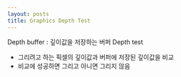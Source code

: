 ```yaml
---
layout: posts
title: Graphics Depth Test
---
```

Depth buffer : 깊이값을 저장하는 버퍼
Depth test 
- 그리려고 하는 픽셀의 깊이값과 버퍼에 저장된 깊이값을 비교
- 비교에 성공하면 그리고 아니면 그리지 않음

